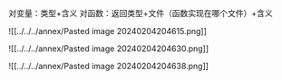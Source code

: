 
对变量：类型+含义
对函数：返回类型+文件（函数实现在哪个文件）+含义

![[../../../annex/Pasted image 20240204204615.png]]

![[../../../annex/Pasted image 20240204204630.png]]

![[../../../annex/Pasted image 20240204204638.png]]
























































